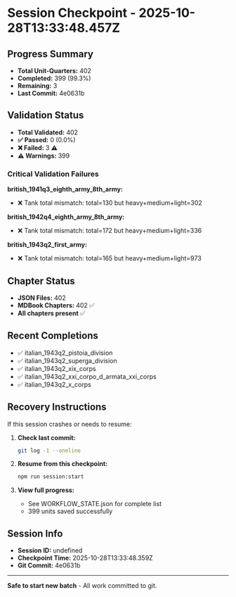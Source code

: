 # Session Checkpoint - 2025-10-28T13:33:48.457Z

## Progress Summary

- **Total Unit-Quarters:** 402
- **Completed:** 399 (99.3%)
- **Remaining:** 3
- **Last Commit:** 4e0631b

## Validation Status

- **Total Validated:** 402
- **✅ Passed:** 0 (0.0%)
- **❌ Failed:** 3 ⚠️
- **⚠️ Warnings:** 399

### Critical Validation Failures

**british_1941q3_eighth_army_8th_army:**
  - ❌ Tank total mismatch: total=130 but heavy+medium+light=302

**british_1942q4_eighth_army_8th_army:**
  - ❌ Tank total mismatch: total=172 but heavy+medium+light=336

**british_1943q2_first_army:**
  - ❌ Tank total mismatch: total=165 but heavy+medium+light=973

## Chapter Status

- **JSON Files:** 402
- **MDBook Chapters:** 402 ✅
- **All chapters present** ✅

## Recent Completions

- ✅ italian_1943q2_pistoia_division
- ✅ italian_1943q2_superga_division
- ✅ italian_1943q2_xix_corps
- ✅ italian_1943q2_xxi_corpo_d_armata_xxi_corps
- ✅ italian_1943q2_x_corps

## Recovery Instructions

If this session crashes or needs to resume:

1. **Check last commit:**
   ```bash
   git log -1 --oneline
   ```

2. **Resume from this checkpoint:**
   ```bash
   npm run session:start
   ```

3. **View full progress:**
   - See WORKFLOW_STATE.json for complete list
   - 399 units saved successfully

## Session Info

- **Session ID:** undefined
- **Checkpoint Time:** 2025-10-28T13:33:48.359Z
- **Git Commit:** 4e0631b

---

**Safe to start new batch** - All work committed to git.
